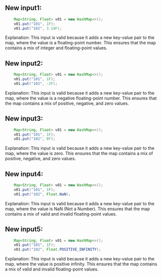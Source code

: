 ## New input1:
```java
    Map<String, Float> v01 = new HashMap<>();
    v01.put("101", 1F);
    v01.put("102", 3.14F);
```
Explanation: This input is valid because it adds a new key-value pair to the map, where the value is a floating-point number. This ensures that the map contains a mix of integer and floating-point values.

## New input2:
```java
    Map<String, Float> v01 = new HashMap<>();
    v01.put("101", 1F);
    v01.put("102", -2F);
```
Explanation: This input is valid because it adds a new key-value pair to the map, where the value is a negative floating-point number. This ensures that the map contains a mix of positive, negative, and zero values.

## New input3:
```java
    Map<String, Float> v01 = new HashMap<>();
    v01.put("101", 1F);
    v01.put("102", 0F);
```
Explanation: This input is valid because it adds a new key-value pair to the map, where the value is zero. This ensures that the map contains a mix of positive, negative, and zero values.

## New input4:
```java
    Map<String, Float> v01 = new HashMap<>();
    v01.put("101", 1F);
    v01.put("102", Float.NaN);
```
Explanation: This input is valid because it adds a new key-value pair to the map, where the value is NaN (Not a Number). This ensures that the map contains a mix of valid and invalid floating-point values.

## New input5:
```java
    Map<String, Float> v01 = new HashMap<>();
    v01.put("101", 1F);
    v01.put("102", Float.POSITIVE_INFINITY);
```
Explanation: This input is valid because it adds a new key-value pair to the map, where the value is positive infinity. This ensures that the map contains a mix of valid and invalid floating-point values.

